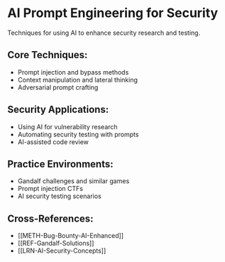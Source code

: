 # AI Prompt Engineering for Security

Techniques for using AI to enhance security research and testing.

## Core Techniques:
- Prompt injection and bypass methods
- Context manipulation and lateral thinking
- Adversarial prompt crafting

## Security Applications:
- Using AI for vulnerability research
- Automating security testing with prompts
- AI-assisted code review

## Practice Environments:
- Gandalf challenges and similar games
- Prompt injection CTFs
- AI security testing scenarios

## Cross-References:
- [[METH-Bug-Bounty-AI-Enhanced]]
- [[REF-Gandalf-Solutions]]
- [[LRN-AI-Security-Concepts]]